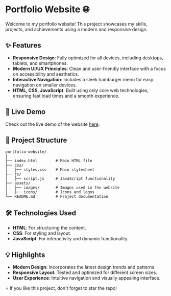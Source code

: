 # Portfolio Website 🌐

Welcome to my portfolio website! This project showcases my skills, projects, and achievements using a modern and responsive design.

## ✨ Features

- **Responsive Design**: Fully optimized for all devices, including desktops, tablets, and smartphones.
- **Modern UI/UX Principles**: Clean and user-friendly interface with a focus on accessibility and aesthetics.
- **Interactive Navigation**: Includes a sleek hamburger menu for easy navigation on smaller devices.
- **HTML, CSS, JavaScript**: Built using only core web technologies, ensuring fast load times and a smooth experience.

## 🚀 Live Demo

Check out the live demo of the website [here](https://srinivas18-portfolio.netlify.app/).

## 📂 Project Structure

```
portfolio-website/
│
├── index.html        # Main HTML file
├── css/
│   ├── styles.css    # Main stylesheet
├── js/
│   ├── script.js     # JavaScript functionality
├── assets/
│   ├── images/       # Images used in the website
│   ├── icons/        # Icons and logos
└── README.md         # Project documentation
```

## 🛠️ Technologies Used

- **HTML**: For structuring the content.
- **CSS**: For styling and layout.
- **JavaScript**: For interactivity and dynamic functionality.

## 💡 Highlights

- **Modern Design**: Incorporates the latest design trends and patterns.
- **Responsive Layout**: Tested and optimized for different screen sizes.
- **User Experience**: Intuitive navigation and visually appealing interface.

⭐ If you like this project, don't forget to star the repo!
```


